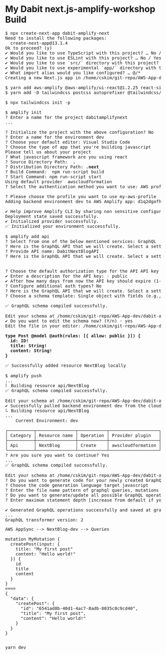 # My Dabit next.js-amplify-workshop Build

<pre>
$ npx create-next-app dabit-amplify-next
Need to install the following packages:
  create-next-app@13.1.4
Ok to proceed? (y) 
✔ Would you like to use TypeScript with this project? … No / Yes
✔ Would you like to use ESLint with this project? … No / Yes
✔ Would you like to use `src/` directory with this project? … No / Yes
✔ Would you like to use experimental `app/` directory with this project? … No / Yes
✔ What import alias would you like configured? … @/*
Creating a new Next.js app in /home/cskim/git-repo/AWS-App-dev/dabit-amplify-next.

$ yarn add aws-amplify @aws-amplify/ui-react@1.2.25 react-simplemde-editor@4.1.5 react-markdown uuid
$ yarn add -D tailwindcss postcss autoprefixer @tailwindcss/typography

$ npx tailwindcss init -p

$ amplify init
? Enter a name for the project dabitamplifynext
...

? Initialize the project with the above configuration? No
? Enter a name for the environment dev
? Choose your default editor: Visual Studio Code
? Choose the type of app that you're building javascript
Please tell us about your project
? What javascript framework are you using react
? Source Directory Path:  <b>.</b>
? Distribution Directory Path: <b>.next</b>
? Build Command:  npm run-script build
? Start Command: npm run-script start
Using default provider  awscloudformation
? Select the authentication method you want to use: AWS profile

? Please choose the profile you want to use my-aws-profile
Adding backend environment dev to AWS Amplify app: d1q2dgofh....

✔ Help improve Amplify CLI by sharing non sensitive configurations on failures (y/N) · no
Deployment state saved successfully.
✔ Initialized provider successfully.
✅ Initialized your environment successfully.

$ amplify add api
? Select from one of the below mentioned services: GraphQL
? Here is the GraphQL API that we will create. Select a setting to edit or continue Name: dabitamplifynext
? Provide API name: DabitNextBlogAPI
? Here is the GraphQL API that we will create. Select a setting to edit or continue Authorization modes: API key (default, expiration time: 7 days from now)


? Choose the default authorization type for the API API key
✔ Enter a description for the API key: · public
✔ After how many days from now the API key should expire (1-365): · 365
? Configure additional auth types? No
? Here is the GraphQL API that we will create. Select a setting to edit or continue Continue
? Choose a schema template: Single object with fields (e.g., “Todo” with ID, name, description)

✅ GraphQL schema compiled successfully.

Edit your schema at /home/cskim/git-repo/AWS-App-dev/dabit-amplify-next/amplify/backend/api/NextBlog/schema.graphql or place .graphql files in a directory at /home/cskim/git-repo/AWS-App-dev/dabit-amplify-next/amplify/backend/api/NextBlog/schema
✔ Do you want to edit the schema now? (Y/n) · yes
Edit the file in your editor: /home/cskim/git-repo/AWS-App-dev/dabit-amplify-next/amplify/backend/api/NextBlog/schema.graphql
<b>
type Post @model @auth(rules: [{ allow: public }]) {
  id: ID!
  title: String!
  content: String!
}
</b>
✅ Successfully added resource NextBlog locally

$ amplify push
...
⠇ Building resource api/NextBlog
✅ GraphQL schema compiled successfully.

Edit your schema at /home/cskim/git-repo/AWS-App-dev/dabit-amplify-next/amplify/backend/api/NextBlog/schema.graphql or place .graphql files in a directory at /home/cskim/git-repo/AWS-App-dev/dabit-amplify-next/amplify/backend/api/NextBlog/schema
✔ Successfully pulled backend environment dev from the cloud.
⠧ Building resource api/NextBlog
...
    Current Environment: dev
    
┌──────────┬───────────────┬───────────┬───────────────────┐
│ Category │ Resource name │ Operation │ Provider plugin   │
├──────────┼───────────────┼───────────┼───────────────────┤
│ Api      │ NextBlog      │ Create    │ awscloudformation │
└──────────┴───────────────┴───────────┴───────────────────┘
? Are you sure you want to continue? Yes
...
✅ GraphQL schema compiled successfully.

Edit your schema at /home/cskim/git-repo/AWS-App-dev/dabit-amplify-next/amplify/backend/api/NextBlog/schema.graphql or place .graphql files in a directory at /home/cskim/git-repo/AWS-App-dev/dabit-amplify-next/amplify/backend/api/NextBlog/schema
? Do you want to generate code for your newly created GraphQL API Yes
? Choose the code generation language target javascript
? Enter the file name pattern of graphql queries, mutations and subscriptions <b>./graphql/**/*.js</b>
? Do you want to generate/update all possible GraphQL operations - queries, mutations and subscriptions Yes
? Enter maximum statement depth [increase from default if your schema is deeply nested] 2 

✔ Generated GraphQL operations successfully and saved at graphql
...
GraphQL transformer version: 2
</pre>

<pre>
AWS AppSync --> NextBlog-dev --> Queries

mutation MyMutation {
  createPost(input: {
    title: "My first post"
    content: "Hello world!"
  }) {
    id
    title
    content
  }
}
====
{
  "data": {
    "createPost": {
      "id": "6541ad8b-40d1-4ac7-8adb-8035c8c9cd40",
      "title": "My first post",
      "content": "Hello world!"
    }
  }
}
</pre>

<pre>

yarn dev

</pre>
